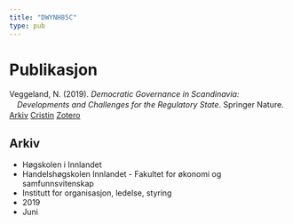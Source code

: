 ```yaml
---
title: "DWYNH85C"
type: pub
---
```

<h1>Publikasjon</h1>
<article id="csl-bib-container-DWYNH85C" class="csl-bib-container">
  <div class="csl-bib-body" style="line-height: 1.35; padding-left: 1em; text-indent:-1em;">
  <div class="csl-entry">Veggeland, N. (2019). <i>Democratic Governance in Scandinavia: Developments and Challenges for the Regulatory State</i>. Springer Nature.</div>
</div>
  <div class="csl-bib-buttons">
    <a href="#taxonomy-article-DWYNH85C" class="csl-bib-button">Arkiv</a>
    <a href alt="Cristin URL" class="csl-bib-button">Cristin</a>
    <a href alt="Zotero URL" class="csl-bib-button">Zotero</a>
  </div>
  <div id="csl-bib-meta-container-DWYNH85C"></div>
</article>
<div id="csl-bib-meta-DWYNH85C" class="csl-bib-meta">
  <article id="taxonomy-article-DWYNH85C" class="taxonomy-article">
    <h1>Arkiv</h1>
    <ul>
      <li>Høgskolen i Innlandet</li>
      <li>Handelshøgskolen Innlandet - Fakultet for økonomi og samfunnsvitenskap</li>
      <li>Institutt for organisasjon, ledelse, styring</li>
      <li>2019</li>
      <li>Juni</li>
    </ul>
  </article>
</div>
